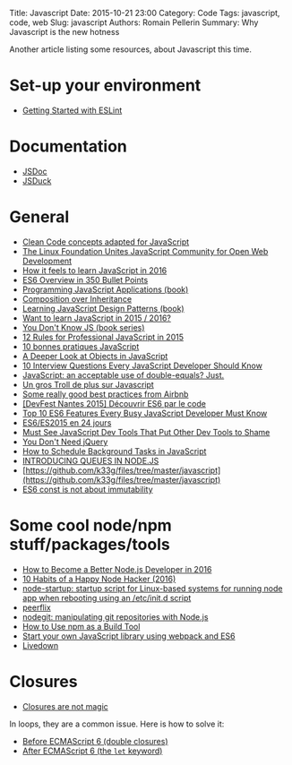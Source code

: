 Title: Javascript
Date: 2015-10-21 23:00
Category: Code
Tags: javascript, code, web
Slug: javascript
Authors: Romain Pellerin
Summary: Why Javascript is the new hotness

Another article listing some resources, about Javascript this time.

# Set-up your environment

- [Getting Started with ESLint](http://eslint.org/docs/user-guide/getting-started)

# Documentation

- [JSDoc](http://usejsdoc.org/index.html)
- [JSDuck](https://github.com/senchalabs/jsduck)

# General

- [Clean Code concepts adapted for JavaScript](https://github.com/ryanmcdermott/clean-code-javascript)
- [The Linux Foundation Unites JavaScript Community for Open Web Development](https://js.foundation/announcements/2016/10/17/Linux-Foundation-Unites-JavaScript-Community-Open-Web-Development/)
- [How it feels to learn JavaScript in 2016](https://hackernoon.com/how-it-feels-to-learn-javascript-in-2016-d3a717dd577f)
- [ES6 Overview in 350 Bullet Points](https://ponyfoo.com/articles/es6)
- [Programming JavaScript Applications (book)](http://chimera.labs.oreilly.com/books/1234000000262)
- [Composition over Inheritance](https://www.youtube.com/watch?v=wfMtDGfHWpA)
- [Learning JavaScript Design Patterns (book)](http://addyosmani.com/resources/essentialjsdesignpatterns/book/)
- [Want to learn JavaScript in 2015 / 2016?](https://medium.com/@_cmdv_/i-want-to-learn-javascript-in-2015-e96cd85ad225)
- [You Don't Know JS (book series)](https://github.com/getify/You-Dont-Know-JS)
- [12 Rules for Professional JavaScript in 2015](https://medium.com/@housecor/12-rules-for-professional-javascript-in-2015-f158e7d3f0fc)
- [10 bonnes pratiques JavaScript](http://www.js-attitude.fr/2013/01/21/dix-bonnes-pratiques-javascript)
- [A Deeper Look at Objects in JavaScript](http://www.kirupa.com/html5/a_deeper_look_at_objects_in_javascript.htm)
- [10 Interview Questions Every JavaScript Developer Should Know](https://medium.com/javascript-scene/10-interview-questions-every-javascript-developer-should-know-6fa6bdf5ad95)
- [JavaScript: an acceptable use of double-equals? Just.](http://blog.boyet.com/blog/javascriptlessons/javascript-an-acceptable-use-of-double-equals-just/)
- [Un gros Troll de plus sur Javascript](http://sametmax.com/un-gros-troll-de-plus-sur-javacscript/)
- [Some really good best practices from Airbnb](https://github.com/airbnb/javascript)
- [[DevFest Nantes 2015] Découvrir ES6 par le code](https://www.youtube.com/watch?v=7XZWqF2aHuI)
- [Top 10 ES6 Features Every Busy JavaScript Developer Must Know](http://webapplog.com/es6/)
- [ES6/ES2015 en 24 jours](http://putaindecode.io/fr/evenements/2015/calendrier-avent/)
- [Must See JavaScript Dev Tools That Put Other Dev Tools to Shame](https://medium.com/javascript-scene/must-see-javascript-dev-tools-that-put-other-dev-tools-to-shame-aca6d3e3d925)
- [You Don't Need jQuery](https://github.com/oneuijs/You-Dont-Need-jQuery)
- [How to Schedule Background Tasks in JavaScript](http://www.sitepoint.com/how-to-schedule-background-tasks-in-javascript)
- [INTRODUCING QUEUES IN NODE.JS](http://blog.yld.io/2016/05/10/introducing-queues/)
- [https://github.com/k33g/files/tree/master/javascript](https://github.com/k33g/files/tree/master/javascript)
- [ES6 const is not about immutability](https://mathiasbynens.be/notes/es6-const)

# Some cool node/npm stuff/packages/tools

- [How to Become a Better Node.js Developer in 2016](https://blog.risingstack.com/how-to-become-a-better-node-js-developer-in-2016/)
- [10 Habits of a Happy Node Hacker (2016)](http://blog.heroku.com/archives/2015/11/10/node-habits-2016)
- [node-startup: startup script for Linux-based systems for running node app when rebooting using an /etc/init.d script](https://github.com/chovy/node-startup)
- [peerflix](https://github.com/mafintosh/peerflix)
- [nodegit: manipulating git repositories with Node.js](http://radek.io/2015/10/27/nodegit/)
- [How to Use npm as a Build Tool](http://blog.keithcirkel.co.uk/how-to-use-npm-as-a-build-tool/)
- [Start your own JavaScript library using webpack and ES6](http://krasimirtsonev.com/blog/article/javascript-library-starter-using-webpack-es6)
- [Livedown](https://github.com/shime/livedown)

# Closures

- [Closures are not magic](http://renderedtext.com/blog/2015/11/18/closures-are-not-magic/)

In loops, they are a common issue. Here is how to solve it:

- [Before ECMAScript 6 (double closures)](https://developer.mozilla.org/en-US/docs/Web/JavaScript/Closures)
- [After ECMAScript 6 (the ```let``` keyword)](http://www.sitepoint.com/preparing-ecmascript-6-let-const/)
